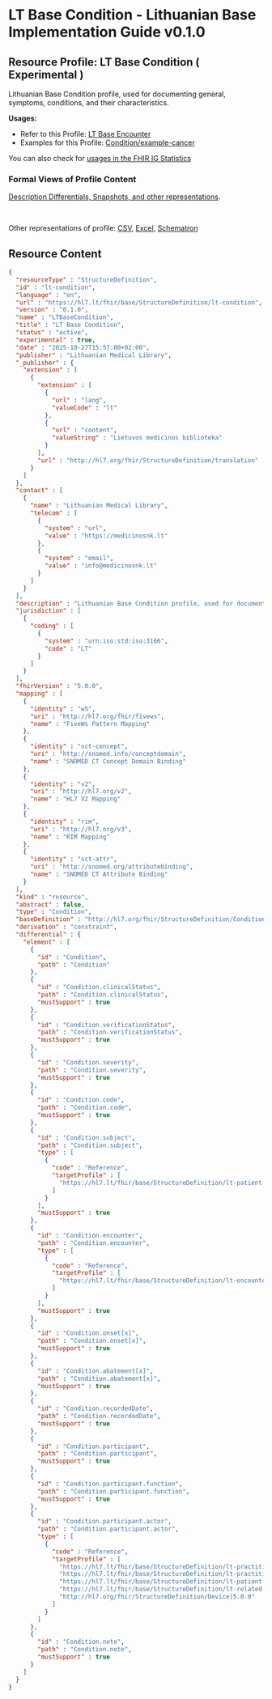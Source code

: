 # LT Base Condition - Lithuanian Base Implementation Guide v0.1.0

## Resource Profile: LT Base Condition ( Experimental ) 

 
Lithuanian Base Condition profile, used for documenting general, symptoms, conditions, and their characteristics. 

**Usages:**

* Refer to this Profile: [LT Base Encounter](StructureDefinition-lt-encounter.md)
* Examples for this Profile: [Condition/example-cancer](Condition-example-cancer.md)

You can also check for [usages in the FHIR IG Statistics](https://packages2.fhir.org/xig/lt.hl7.fhir.base|current/StructureDefinition/lt-condition)

### Formal Views of Profile Content

 [Description Differentials, Snapshots, and other representations](http://build.fhir.org/ig/FHIR/ig-guidance/readingIgs.html#structure-definitions). 

 

Other representations of profile: [CSV](../StructureDefinition-lt-condition.csv), [Excel](../StructureDefinition-lt-condition.xlsx), [Schematron](../StructureDefinition-lt-condition.sch) 



## Resource Content

```json
{
  "resourceType" : "StructureDefinition",
  "id" : "lt-condition",
  "language" : "en",
  "url" : "https://hl7.lt/fhir/base/StructureDefinition/lt-condition",
  "version" : "0.1.0",
  "name" : "LTBaseCondition",
  "title" : "LT Base Condition",
  "status" : "active",
  "experimental" : true,
  "date" : "2025-10-27T15:57:00+02:00",
  "publisher" : "Lithuanian Medical Library",
  "_publisher" : {
    "extension" : [
      {
        "extension" : [
          {
            "url" : "lang",
            "valueCode" : "lt"
          },
          {
            "url" : "content",
            "valueString" : "Lietuvos medicinos biblioteka"
          }
        ],
        "url" : "http://hl7.org/fhir/StructureDefinition/translation"
      }
    ]
  },
  "contact" : [
    {
      "name" : "Lithuanian Medical Library",
      "telecom" : [
        {
          "system" : "url",
          "value" : "https://medicinosnk.lt"
        },
        {
          "system" : "email",
          "value" : "info@medicinosnk.lt"
        }
      ]
    }
  ],
  "description" : "Lithuanian Base Condition profile, used for documenting general, symptoms, conditions, and their characteristics.",
  "jurisdiction" : [
    {
      "coding" : [
        {
          "system" : "urn:iso:std:iso:3166",
          "code" : "LT"
        }
      ]
    }
  ],
  "fhirVersion" : "5.0.0",
  "mapping" : [
    {
      "identity" : "w5",
      "uri" : "http://hl7.org/fhir/fivews",
      "name" : "FiveWs Pattern Mapping"
    },
    {
      "identity" : "sct-concept",
      "uri" : "http://snomed.info/conceptdomain",
      "name" : "SNOMED CT Concept Domain Binding"
    },
    {
      "identity" : "v2",
      "uri" : "http://hl7.org/v2",
      "name" : "HL7 V2 Mapping"
    },
    {
      "identity" : "rim",
      "uri" : "http://hl7.org/v3",
      "name" : "RIM Mapping"
    },
    {
      "identity" : "sct-attr",
      "uri" : "http://snomed.org/attributebinding",
      "name" : "SNOMED CT Attribute Binding"
    }
  ],
  "kind" : "resource",
  "abstract" : false,
  "type" : "Condition",
  "baseDefinition" : "http://hl7.org/fhir/StructureDefinition/Condition|5.0.0",
  "derivation" : "constraint",
  "differential" : {
    "element" : [
      {
        "id" : "Condition",
        "path" : "Condition"
      },
      {
        "id" : "Condition.clinicalStatus",
        "path" : "Condition.clinicalStatus",
        "mustSupport" : true
      },
      {
        "id" : "Condition.verificationStatus",
        "path" : "Condition.verificationStatus",
        "mustSupport" : true
      },
      {
        "id" : "Condition.severity",
        "path" : "Condition.severity",
        "mustSupport" : true
      },
      {
        "id" : "Condition.code",
        "path" : "Condition.code",
        "mustSupport" : true
      },
      {
        "id" : "Condition.subject",
        "path" : "Condition.subject",
        "type" : [
          {
            "code" : "Reference",
            "targetProfile" : [
              "https://hl7.lt/fhir/base/StructureDefinition/lt-patient|0.1.0"
            ]
          }
        ],
        "mustSupport" : true
      },
      {
        "id" : "Condition.encounter",
        "path" : "Condition.encounter",
        "type" : [
          {
            "code" : "Reference",
            "targetProfile" : [
              "https://hl7.lt/fhir/base/StructureDefinition/lt-encounter|0.1.0"
            ]
          }
        ],
        "mustSupport" : true
      },
      {
        "id" : "Condition.onset[x]",
        "path" : "Condition.onset[x]",
        "mustSupport" : true
      },
      {
        "id" : "Condition.abatement[x]",
        "path" : "Condition.abatement[x]",
        "mustSupport" : true
      },
      {
        "id" : "Condition.recordedDate",
        "path" : "Condition.recordedDate",
        "mustSupport" : true
      },
      {
        "id" : "Condition.participant",
        "path" : "Condition.participant",
        "mustSupport" : true
      },
      {
        "id" : "Condition.participant.function",
        "path" : "Condition.participant.function",
        "mustSupport" : true
      },
      {
        "id" : "Condition.participant.actor",
        "path" : "Condition.participant.actor",
        "type" : [
          {
            "code" : "Reference",
            "targetProfile" : [
              "https://hl7.lt/fhir/base/StructureDefinition/lt-practitioner|0.1.0",
              "https://hl7.lt/fhir/base/StructureDefinition/lt-practitioner-role|0.1.0",
              "https://hl7.lt/fhir/base/StructureDefinition/lt-patient|0.1.0",
              "https://hl7.lt/fhir/base/StructureDefinition/lt-related-person|0.1.0",
              "http://hl7.org/fhir/StructureDefinition/Device|5.0.0"
            ]
          }
        ]
      },
      {
        "id" : "Condition.note",
        "path" : "Condition.note",
        "mustSupport" : true
      }
    ]
  }
}

```
